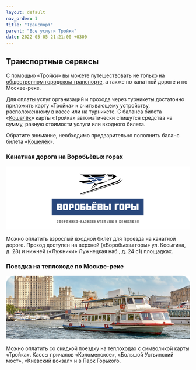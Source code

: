 ```yaml
---
layout: default
nav_order: 1
title: "Транспорт"
parent: "Все услуги Тройки"
date: 2022-05-05 21:21:00 +0300
---
```


## Транспортные сервисы

С помощью «Тройки» вы можете путешествовать не только на [общественном городском транспорте](/docs/tickets/tickets/),
а также по канатной дороге и по Москве-реке.

Для оплаты услуг организаций и прохода через турникеты достаточно приложить карту «Тройка»
к считывающему устройству, расположенному в кассе или на турникете. С баланса билета «[Кошелёк](/docs/tickets/purse/)»
карты «Тройка» автоматически спишутся средства на сумму, равную стоимости услуги или входного билета.

Обратите внимание, необходимо предварительно пополнить баланс билета «[Кошелёк](/docs/tickets/purse/)».

### Канатная дорога на Воробьёвых горах

![Канатная дорога на Воробьёвых горах](/assets/images/services/vorobiovygory.png)

Можно оплатить взрослый входной билет для проезда на канатной дороге.
Проход доступен на верхней («Воробьевы горы» ул. Косыгина, д. 28) и нижней («Лужники» Лужнецкая наб., д. 24 с1) площадках.

### Поездка на теплоходе по Москве-реке

![Поездка на теплоходе по Москве-реке](/assets/images/services/teplohod.png)

Можно оплатить со скидкой поездку на теплоходах с символикой карты «Тройка».
Кассы причалов «Коломенское», «Большой Устьинский мост», «Киевский вокзал» и в Парк Горького.